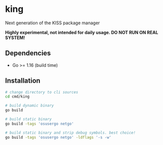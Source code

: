 # king
Next generation of the KISS package manager

**Highly experimental, not intended for daily usage. DO NOT RUN ON REAL SYSTEM!**

## Dependencies
* Go >= 1.16 (build time)

## Installation
```sh
# change directory to cli sources
cd cmd/king

# build dynamic binary
go build

# build static binary
go build -tags 'osusergo netgo'

# build static binary and strip debug symbols. best choice!
go build -tags 'osusergo netgo' -ldflags '-s -w'
```
